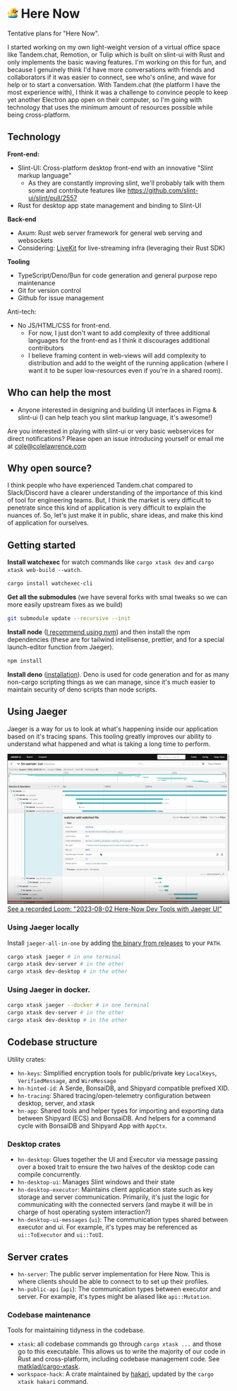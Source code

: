 # <img src="./hn-server/templates/public/favicon.png" height="24px" /> Here Now



Tentative plans for "Here Now".

I started working on my own light-weight version of a virtual office space like Tandem.chat, Remotion, or Tulip which is built on slint-ui with Rust and only implements the basic waving features.
I'm working on this for fun, and because I genuinely think I'd have more conversations with friends and collaborators if it was easier to connect, see who's online, and wave for help or to start a conversation.
With Tandem.chat (the platform I have the most experience with), I think it was a challenge to convince people to keep yet another Electron app open on their computer, so I'm going with technology that uses the minimum amount of resources possible while being cross-platform.

## Technology

**Front-end:**
 * Slint-UI: Cross-platform desktop front-end with an innovative "Slint markup language"
    * As they are constantly improving slint, we'll probably talk with them some and contribute features like https://github.com/slint-ui/slint/pull/2557
 * Rust for desktop app state management and binding to Slint-UI

**Back-end**
 * Axum: Rust web server framework for general web serving and websockets
 * Considering: [LiveKit](https://github.com/livekit/livekit) for live-streaming infra (leveraging their Rust SDK)

**Tooling**
 * TypeScript/Deno/Bun for code generation and general purpose repo maintenance
 * Git for version control
 * Github for issue management

Anti-tech:
 * No JS/HTML/CSS for front-end.
   * For now, I just don't want to add complexity of three additional languages for the front-end as I think it discourages additional contributors
   * I believe framing content in web-views will add complexity to distribution and add to the weight of the running application (where I want it to be super low-resources even if you're in a shared room).

## Who can help the most

 * Anyone interested in designing and building UI interfaces in Figma & slint-ui (I can help teach you slint markup language, it's awesome!)
 
Are you interested in playing with slint-ui or very basic webservices for direct notifications?
Please open an issue introducing yourself or email me at cole@colelawrence.com

## Why open source?

I think people who have experienced Tandem.chat compared to Slack/Discord have a clearer understanding of the importance of this kind of tool for engineering teams.
But, I think the market is very difficult to penetrate since this kind of application is very difficult to explain the nuances of. So, let's just make it in public, share ideas, and make this kind of application for ourselves.

## Getting started

**Install watchexec** for watch commands like `cargo xtask dev` and `cargo xtask web-build --watch`.
```sh
cargo install watchexec-cli
```

**Get all the submodules** (we have several forks with smal tweaks so we can more easily upstream fixes as we build)
```sh
git submodule update --recursive --init
```

**Install node** ([I recommend using nvm](https://github.com/nvm-sh/nvm)) and then install the npm dependencies (these are for tailwind intellisense, prettier, and for a special launch-editor function from Jaeger).
```sh
npm install
```

**Install deno** ([installation](https://deno.land/manual@v1.35.3/getting_started/installation)). Deno is used for code generation and for as many non-cargo scripting things as we can manage, since it's much easier to maintain security of deno scripts than node scripts. 

## Using Jaeger

Jaeger is a way for us to look at what's happening inside our application based on it's tracing spans.
This tooling greatly improves our ability to understand what happened and what is taking a long time to perform.

![](./doc-images/2023-08-02_Here-Now_Dev_Tools_with_Jaeger_UI.png)
[See a recorded Loom: "2023-08-02 Here-Now Dev Tools with Jaeger UI"](https://www.loom.com/share/1cc6765cfe6046408d672da0520eed87)

### Using Jaeger locally

Install `jaeger-all-in-one` by adding [the binary from releases](https://github.com/jaegertracing/jaeger/releases/) to your `PATH`.

```sh
cargo xtask jaeger # in one terminal
cargo xtask dev-server # in the other
cargo xtask dev-desktop # in the other
```

### Using Jaeger in docker.

```sh
cargo xtask jaeger --docker # in one terminal
cargo xtask dev-server # in the other
cargo xtask dev-desktop # in the other
```


## Codebase structure


Utility crates:
 * `hn-keys`: Simplified encryption tools for public/private key `LocalKeys`, `VerifiedMessage`, and `WireMessage`
 * `hn-hinted-id`: A Serde, BonsaiDB, and Shipyard compatible prefixed XID.
 * `hn-tracing`: Shared tracing/open-telemetry configuration between desktop, server, and xtask
 * `hn-app`: Shared tools and helper types for importing and exporting data between Shipyard (ECS) and BonsaiDB. And helpers for a command cycle with BonsaiDB and Shipyard App with `AppCtx`.

### Desktop crates

 * `hn-desktop`: Glues together the UI and Executor via message passing over a boxed trait to ensure the two halves of the desktop code can compile concurrently.
 * `hn-desktop-ui`: Manages Slint windows and their state
 * `hn-desktop-executor`: Maintains client application state such as key storage and server communication. Primarily, it's just the logic for communicating with the connected servers (and maybe it will be in charge of host operating system interaction?)
 * `hn-desktop-ui-messages` (`ui`): The communication types shared between executor and ui. For example, it's types may be referenced as `ui::ToExecutor` and `ui::ToUI`.

## Server crates

 * `hn-server`: The public server implementation for Here Now. This is where clients should be able to connect to to set up their profiles.
 * `hn-public-api` (`api`): The communication types between executor and server. For example, it's types might be aliased like `api::Mutation`.

### Codebase maintenance
Tools for maintaining tidyness in the codebase.

 * `xtask`: all codebase commands go through `cargo xtask ...` and those go to this executable.
   This allows us to write the majority of our code in Rust and cross-platform, including codebase management code. See [matklad/cargo-xtask](https://github.com/matklad/cargo-xtask).
 * `workspace-hack`: A crate maintained by [hakari](https://docs.rs/cargo-hakari/latest/cargo_hakari/), updated by the `cargo xtask hakari` command.